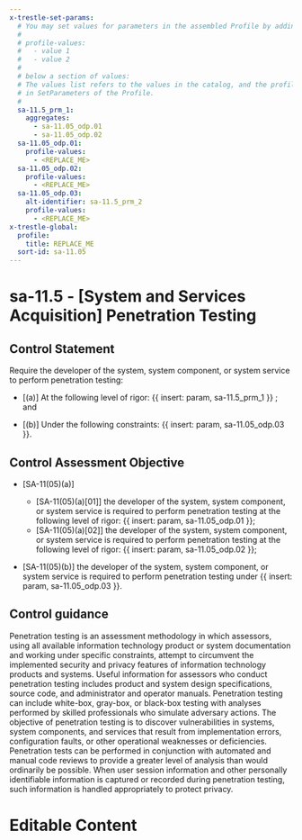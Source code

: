 ```yaml
---
x-trestle-set-params:
  # You may set values for parameters in the assembled Profile by adding
  #
  # profile-values:
  #   - value 1
  #   - value 2
  #
  # below a section of values:
  # The values list refers to the values in the catalog, and the profile-values represent values
  # in SetParameters of the Profile.
  #
  sa-11.5_prm_1:
    aggregates:
      - sa-11.05_odp.01
      - sa-11.05_odp.02
  sa-11.05_odp.01:
    profile-values:
      - <REPLACE_ME>
  sa-11.05_odp.02:
    profile-values:
      - <REPLACE_ME>
  sa-11.05_odp.03:
    alt-identifier: sa-11.5_prm_2
    profile-values:
      - <REPLACE_ME>
x-trestle-global:
  profile:
    title: REPLACE_ME
  sort-id: sa-11.05
---
```


# sa-11.5 - \[System and Services Acquisition\] Penetration Testing

## Control Statement

Require the developer of the system, system component, or system service to perform penetration testing:

- \[(a)\] At the following level of rigor: {{ insert: param, sa-11.5_prm_1 }} ; and

- \[(b)\] Under the following constraints: {{ insert: param, sa-11.05_odp.03 }}.

## Control Assessment Objective

- \[SA-11(05)(a)\]

  - \[SA-11(05)(a)[01]\] the developer of the system, system component, or system service is required to perform penetration testing at the following level of rigor: {{ insert: param, sa-11.05_odp.01 }};
  - \[SA-11(05)(a)[02]\] the developer of the system, system component, or system service is required to perform penetration testing at the following level of rigor: {{ insert: param, sa-11.05_odp.02 }};

- \[SA-11(05)(b)\] the developer of the system, system component, or system service is required to perform penetration testing under {{ insert: param, sa-11.05_odp.03 }}.

## Control guidance

Penetration testing is an assessment methodology in which assessors, using all available information technology product or system documentation and working under specific constraints, attempt to circumvent the implemented security and privacy features of information technology products and systems. Useful information for assessors who conduct penetration testing includes product and system design specifications, source code, and administrator and operator manuals. Penetration testing can include white-box, gray-box, or black-box testing with analyses performed by skilled professionals who simulate adversary actions. The objective of penetration testing is to discover vulnerabilities in systems, system components, and services that result from implementation errors, configuration faults, or other operational weaknesses or deficiencies. Penetration tests can be performed in conjunction with automated and manual code reviews to provide a greater level of analysis than would ordinarily be possible. When user session information and other personally identifiable information is captured or recorded during penetration testing, such information is handled appropriately to protect privacy.

# Editable Content

<!-- Make additions and edits below -->
<!-- The above represents the contents of the control as received by the profile, prior to additions. -->
<!-- If the profile makes additions to the control, they will appear below. -->
<!-- The above markdown may not be edited but you may edit the content below, and/or introduce new additions to be made by the profile. -->
<!-- If there is a yaml header at the top, parameter values may be edited. Use --set-parameters to incorporate the changes during assembly. -->
<!-- The content here will then replace what is in the profile for this control, after running profile-assemble. -->
<!-- The current profile has no added parts for this control, but you may add new ones here. -->
<!-- Each addition must have a heading either of the form ## Control my_addition_name -->
<!-- or ## Part a. (where the a. refers to one of the control statement labels.) -->
<!-- "## Control" parts are new parts added after the statement part. -->
<!-- "## Part" parts are new parts added into the top-level statement part with that label. -->
<!-- Subparts may be added with nested hash levels of the form ### My Subpart Name -->
<!-- underneath the parent ## Control or ## Part being added -->
<!-- See https://ibm.github.io/compliance-trestle/tutorials/ssp_profile_catalog_authoring/ssp_profile_catalog_authoring for guidance. -->
